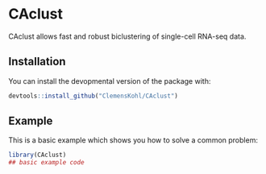 
# CAclust

<!-- badges: start -->
<!-- badges: end -->

CAclust allows fast and robust biclustering of single-cell RNA-seq data.

## Installation

You can install the devopmental version of the package with:

``` r
devtools::install_github("ClemensKohl/CAclust")
```

## Example

This is a basic example which shows you how to solve a common problem:

``` r
library(CAclust)
## basic example code
```

